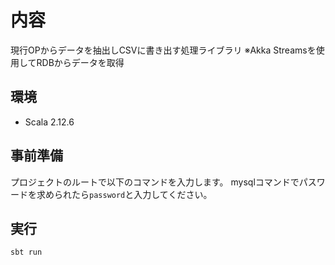 # 内容

現行OPからデータを抽出しCSVに書き出す処理ライブラリ
※Akka Streamsを使用してRDBからデータを取得

## 環境
- Scala 2.12.6

## 事前準備

プロジェクトのルートで以下のコマンドを入力します。
mysqlコマンドでパスワードを求められたら`password`と入力してください。

## 実行
```shell
sbt run
```
